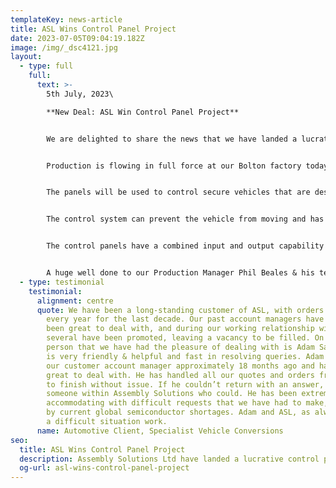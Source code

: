 ```yaml
---
templateKey: news-article
title: ASL Wins Control Panel Project
date: 2023-07-05T09:04:19.182Z
image: /img/_dsc4121.jpg
layout:
  - type: full
    full:
      text: >-
        5th July, 2023\

        **New Deal: ASL Win Control Panel Project**


        We are delighted to share the news that we have landed a lucrative new contract to manufacture 50 control panels for use in specialist vehicle conversions.


        Production is flowing in full force at our Bolton factory today, and the collaboration between colleagues has never looked so good. Our skilled operators are hard at work with some demanding delivery dates to hit, but all parts are in and things are moving at a positive pace.


        The panels will be used to control secure vehicles that are designed to carry cash and valuables and they  control everything on the vehicle regarding the conversion. There is a biometric fingerprint unit that communicates with the panel, so the system knows if the correct person is entering the vehicle. Only the first 1 or 2 crew members that register on the vehicle in the morning can access the vehicle even if another employee tries to access the vehicle. The system regulates entry and exit as well as how many lockers are opened within a given time. The system utilises an HMI screen which allows the crew to control certain aspects of the system, and relays information about the status of the system to the crew in the event of an issue. The crew can then take action to rectify any issues. 


        The control system can prevent the vehicle from moving and has different modes that can be controlled by a code exchange mechanism (crew must contact the depot for a code). The system can also be remotely connected for diagnostic purposes and release the side door when the crew lock their ignition key on the vehicle. There are 162 inputs and outputs used on these vehicles, meaning there is 162 switches, sensors, solenoids, siren, LED indicators, chassis control signals (for locking and unlocking, engine stop, throttle control) fitted to the vehicle that this system uses to monitor and control every aspect of the vehicle conversion. 


        The control panels have a combined input and output capability of 200 inputs and outputs utilising IO link sensors, which have the ability to measure distances within the sensor detection range, as well as report the state of the sensor to the control system including errors and incorrect adjustment. This data can be used to report issues and defect to a service agent. The control system uses a Human Machine Interface which relays data to the operator allowing them to act when required, or to allow control of certain aspects of the system. All the panels are connected via both EtherCAT and EtherNET with remote accessibility for diagnostic purposes.


        A huge well done to our Production Manager Phil Beales & his team for getting operations efficiently up and running, and also our Technical Manager Damien Walsh whose expertise has been significant to pull this project off successfully.
  - type: testimonial
    testimonial:
      alignment: centre
      quote: We have been a long-standing customer of ASL, with orders being submitted
        every year for the last decade. Our past account managers have always
        been great to deal with, and during our working relationship with ASL,
        several have been promoted, leaving a vacancy to be filled. On such
        person that we have had the pleasure of dealing with is Adam Saoudi who
        is very friendly & helpful and fast in resolving queries. Adam became
        our customer account manager approximately 18 months ago and has been
        great to deal with. He has handled all our quotes and orders from start
        to finish without issue. If he couldn’t return with an answer, he found
        someone within Assembly Solutions who could. He has been extremely
        accommodating with difficult requests that we have had to make, caused
        by current global semiconductor shortages. Adam and ASL, as always, make
        a difficult situation work.
      name: Automotive Client, Specialist Vehicle Conversions
seo:
  title: ASL Wins Control Panel Project
  description: Assembly Solutions Ltd have landed a lucrative control panel project
  og-url: asl-wins-control-panel-project
---
```

